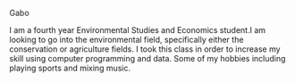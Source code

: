 Gabo 

I am a fourth year Environmental Studies and Economics student.I am looking to go into the environmental field, specifically either the conservation or agriculture fields. I took this class in order to increase my skill using computer programming and data. Some of my hobbies including playing sports and mixing music.

